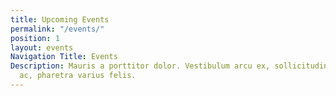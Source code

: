 ```yaml
---
title: Upcoming Events
permalink: "/events/"
position: 1
layout: events
Navigation Title: Events
Description: Mauris a porttitor dolor. Vestibulum arcu ex, sollicitudin sit amet massa
  ac, pharetra varius felis.
---
```

